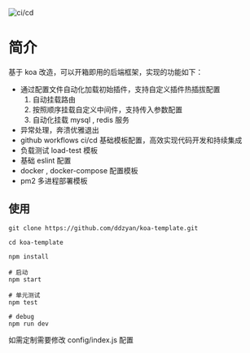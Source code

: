 ![ci/cd](https://github.com/ddzyan/koa-template/workflows/Nodejs-backend/badge.svg)
# 简介

基于 koa 改造，可以开箱即用的后端框架，实现的功能如下：
- 通过配置文件自动化加载初始插件，支持自定义插件热插拔配置
    1. 自动挂载路由
    2. 按照顺序挂载自定义中间件，支持传入参数配置
    3. 自动化挂载 mysql , redis 服务
- 异常处理，奔溃优雅退出
- github workflows ci/cd 基础模板配置，高效实现代码开发和持续集成
- 负载测试 load-test 模板
- 基础 eslint 配置
- docker , docker-compose 配置模板
- pm2 多进程部署模板


## 使用
```shell
git clone https://github.com/ddzyan/koa-template.git

cd koa-template

npm install 

# 启动
npm start 

# 单元测试
npm test

# debug
npm run dev
```

如需定制需要修改 config/index.js 配置